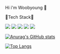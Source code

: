 Hi i'm Woobyoung 👋






💬Tech Stack💬





<img src="https://img.shields.io/badge/React-61DAFB?style=flat&logo=React&logoColor=white"/> <img src="https://img.shields.io/badge/Java-007396?style=flat&logo=Java&logoColor=white"/> <img src="https://img.shields.io/badge/Python-1E8CBE?style=flat&logo=Python&logoColor=white"/> 
<img src="https://img.shields.io/badge/JavaScript-F7DF1E?style=flat&logo=JavaScript&logoColor=white"/> <img src="https://img.shields.io/badge/Node.js-F7DF1E?style=flat&logo=Node.js&logoColor=white"/>



[![Anurag's GitHub stats](https://github-readme-stats.vercel.app/api?username=kimwoobyoung)](https://github.com/kimwoobyoung/github-readme-stats)

[![Top Langs](https://github-readme-stats.vercel.app/api/top-langs/?username=anuraghazra&layout=compact)](https://github.com/anuraghazra/github-readme-stats)

